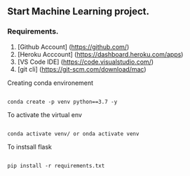 ## Start Machine Learning project.

### Requirements.

1. [Github Account] (https://github.com/)
2. [Heroku Acccount] (https://dashboard.heroku.com/apps)
3. [VS Code IDE] (https://code.visualstudio.com/)
4. [git cli] (https://git-scm.com/download/mac)

Creating conda environement 
```

conda create -p venv python==3.7 -y
```

To activate the virtual env
```

conda activate venv/ or onda activate venv
```

To instsall flask
```

pip install -r requirements.txt
```

